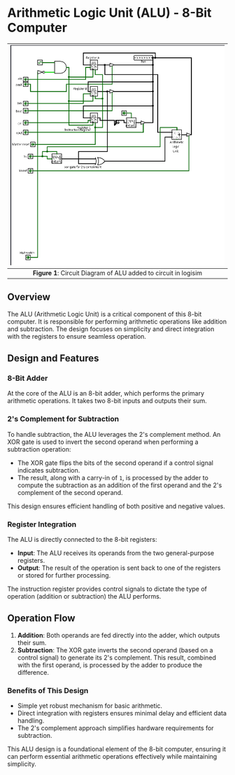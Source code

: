 # Arithmetic Logic Unit (ALU) - 8-Bit Computer
 | ![Alt text](../../images/alu.png) |
 |:---------------------------------------:|
 | **Figure 1**: Circuit Diagram of ALU added to circuit in logisim |
   

## Overview
The ALU (Arithmetic Logic Unit) is a critical component of this 8-bit computer. It is responsible for performing arithmetic operations like addition and subtraction. The design focuses on simplicity and direct integration with the registers to ensure seamless operation.

## Design and Features
### 8-Bit Adder
At the core of the ALU is an 8-bit adder, which performs the primary arithmetic operations. It takes two 8-bit inputs and outputs their sum. 

### 2's Complement for Subtraction
To handle subtraction, the ALU leverages the 2's complement method. An XOR gate is used to invert the second operand when performing a subtraction operation:
- The XOR gate flips the bits of the second operand if a control signal indicates subtraction.
- The result, along with a carry-in of `1`, is processed by the adder to compute the subtraction as an addition of the first operand and the 2's complement of the second operand.

This design ensures efficient handling of both positive and negative values.

### Register Integration
The ALU is directly connected to the 8-bit registers:
- **Input**: The ALU receives its operands from the two general-purpose registers.
- **Output**: The result of the operation is sent back to one of the registers or stored for further processing.

The instruction register provides control signals to dictate the type of operation (addition or subtraction) the ALU performs.

## Operation Flow
1. **Addition**: Both operands are fed directly into the adder, which outputs their sum.
2. **Subtraction**: The XOR gate inverts the second operand (based on a control signal) to generate its 2's complement. This result, combined with the first operand, is processed by the adder to produce the difference.

### Benefits of This Design
- Simple yet robust mechanism for basic arithmetic.
- Direct integration with registers ensures minimal delay and efficient data handling.
- The 2's complement approach simplifies hardware requirements for subtraction.

This ALU design is a foundational element of the 8-bit computer, ensuring it can perform essential arithmetic operations effectively while maintaining simplicity.

